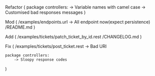 
Refactor (
    package controllers:
        -> Variable names with camel case
        -> Customised bad responses messages
)

Mod (
    /examples/endpoints.url
        -> All endpoint now(expect persistence)
    /README.md
)

Add (
    /examples/tickets/patch_ticket_by_id.rest
    /CHANGELOG.md
)

Fix (
    /examples/tickets/post_ticket.rest 
        -> Bad URI 

    package controllers: 
        -> Sloopy response codes
)